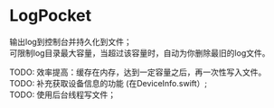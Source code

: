 # LogPocket
输出log到控制台并持久化到文件；  
可限制log目录最大容量，当超过该容量时，自动为你删除最旧的log文件。

TODO: 效率提高：缓存在内存，达到一定容量之后，再一次性写入文件。  
TODO: 补充获取设备信息的功能 (在DeviceInfo.swift）;  
TODO: 使用后台线程写文件；
